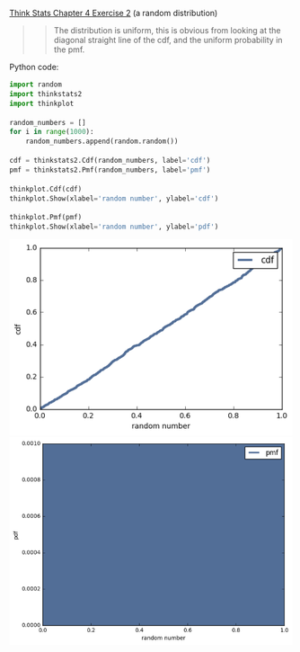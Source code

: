 [Think Stats Chapter 4 Exercise 2](http://greenteapress.com/thinkstats2/html/thinkstats2005.html#toc41) (a random distribution)

>> The distribution is uniform, this is obvious from looking at the diagonal straight line of the cdf, and the uniform probability in the pmf.

Python code:
```Python
import random
import thinkstats2
import thinkplot

random_numbers = []
for i in range(1000):
    random_numbers.append(random.random())

cdf = thinkstats2.Cdf(random_numbers, label='cdf')
pmf = thinkstats2.Pmf(random_numbers, label='pmf')

thinkplot.Cdf(cdf)
thinkplot.Show(xlabel='random number', ylabel='cdf')

thinkplot.Pmf(pmf)
thinkplot.Show(xlabel='random number', ylabel='pdf')
```
![CDF of Random Numbers](randomcdf.png)
![PMF of Random Numbers](randompmf.png)
